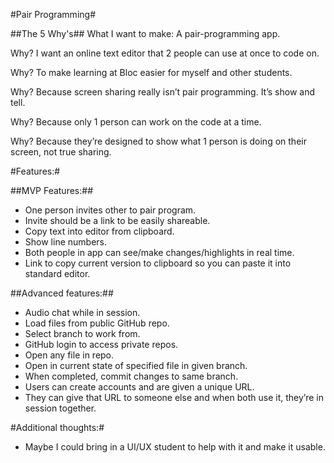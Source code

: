 #Pair Programming#

##The 5 Why's##
What I want to make:
	A pair-programming app.

Why?
	I want an online text editor that 2 people can use at once to code on.

Why?
To make learning at Bloc easier for myself and other students.

Why?
	Because screen sharing really isn’t pair programming. It’s show and tell.

Why?
	Because only 1 person can work on the code at a time.

Why?
	Because they’re designed to show what 1 person is doing on their screen, not true sharing.

#Features:#

##MVP Features:##
* One person invites other to pair program.
* Invite should be a link to be easily shareable.
* Copy text into editor from clipboard.
* Show line numbers.
* Both people in app can see/make changes/highlights in real time.
* Link to copy current version to clipboard so you can paste it into standard editor.

##Advanced features:##
* Audio chat while in session.
* Load files from public GitHub repo.
* Select branch to work from.
* GitHub login to access private repos.
* Open any file in repo.
* Open in current state of specified file in given branch.
* When completed, commit changes to same branch.
* Users can create accounts and are given a unique URL.
* They can give that URL to someone else and when both use it, they’re in session together.

#Additional thoughts:#
* Maybe I could bring in a UI/UX student to help with it and make it usable.
